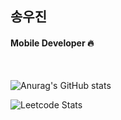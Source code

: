 ## 송우진
#### Mobile Developer 🔥

<br>

![Anurag's GitHub stats](https://github-readme-stats.vercel.app/api?username=song1900&show_icons=true&theme=dracula)

![Leetcode Stats](https://leetcard.jacoblin.cool/song1900?theme=dark)
